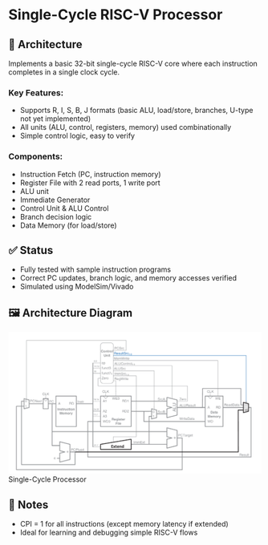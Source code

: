 # Single-Cycle RISC-V Processor

## 🧠 Architecture

Implements a basic 32-bit single-cycle RISC-V core where each instruction completes in a single clock cycle.

### Key Features:
- Supports R, I, S, B, J formats (basic ALU, load/store, branches, U-type not yet implemented)
- All units (ALU, control, registers, memory) used combinationally
- Simple control logic, easy to verify

### Components:
- Instruction Fetch (PC, instruction memory)
- Register File with 2 read ports, 1 write port
- ALU unit
- Immediate Generator
- Control Unit & ALU Control
- Branch decision logic
- Data Memory (for load/store)

## ✅ Status

- Fully tested with sample instruction programs
- Correct PC updates, branch logic, and memory accesses verified
- Simulated using ModelSim/Vivado


## 🖼️ Architecture Diagram

![Single Cycle Datapath](../images/Single-cycle_Processor.png)
Single-Cycle Processor

## 📌 Notes

- CPI = 1 for all instructions (except memory latency if extended)
- Ideal for learning and debugging simple RISC-V flows

